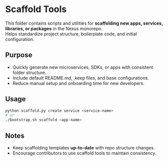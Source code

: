 # Scaffold Tools

This folder contains scripts and utilities for **scaffolding new apps, services, libraries, or packages** in the Nexus monorepo.  
Helps standardize project structure, boilerplate code, and initial configuration.  

## Purpose
- Quickly generate new microservices, SDKs, or apps with consistent folder structure.  
- Include default README.md, .keep files, and base configurations.  
- Reduce manual setup and onboarding time for new developers.

## Usage
```bash
python scaffold.py create service <service-name>
# or
./bootstrap.sh scaffold <app-name>
````

## Notes

* Keep scaffolding templates **up-to-date** with repo structure changes.
* Encourage contributors to use scaffold tools to maintain consistency.
